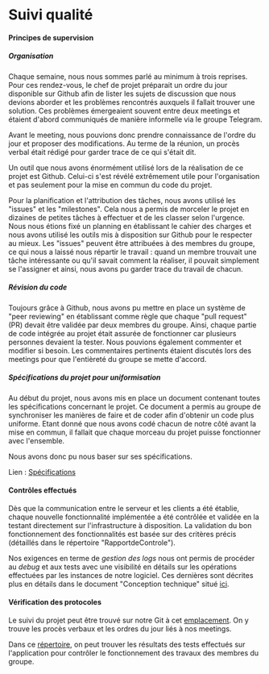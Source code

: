 # Suivi qualité

#### Principes de supervision

##### Organisation

Chaque semaine, nous nous sommes parlé au minimum à trois reprises. Pour ces rendez-vous, le chef de projet préparait un ordre du jour disponible sur Github afin de lister les sujets de discussion que nous devions aborder et les problèmes rencontrés auxquels il fallait trouver une solution. Ces problèmes émergeaient souvent entre deux meetings et étaient d'abord communiqués de manière informelle via le groupe Telegram. 

Avant le meeting, nous pouvions donc prendre connaissance de l'ordre du jour et proposer des modifications. Au terme de la réunion, un procès verbal était rédigé pour garder trace de ce qui s'était dit. 

Un outil que nous avons énormément utilisé lors de la réalisation de ce projet est Github. Celui-ci s'est révélé extrêmement utile pour l'organisation et pas seulement pour la mise en commun du code du projet. 

Pour la planification et l'attribution des tâches, nous avons utilisé les "issues" et les "milestones". Cela nous a permis de morceler le projet en dizaines de petites tâches à effectuer et de les classer selon l'urgence. Nous nous étions fixé un planning en établissant le cahier des charges et nous avons utilisé les outils mis à disposition sur Github pour le respecter au mieux. Les "issues" peuvent être attribuées à des membres du groupe, ce qui nous a laissé nous répartir le travail : quand un membre trouvait une tâche intéressante ou qu'il savait comment la réaliser, il pouvait simplement se l'assigner et ainsi, nous avons pu garder trace du travail de chacun. 

##### Révision du code

Toujours grâce à Github, nous avons pu mettre en place un système de "peer reviewing" en établissant comme règle que chaque "pull request" (PR) devait être validée par deux membres du groupe. Ainsi, chaque partie de code intégrée au projet était assurée de fonctionner car plusieurs personnes devaient la tester. Nous pouvions également commenter et modifier si besoin. Les commentaires pertinents étaient discutés lors des meetings pour que l'entièreté du groupe se mette d'accord. 

##### Spécifications du projet pour uniformisation 

Au début du projet, nous avons mis en place un document contenant toutes les spécifications concernant le projet. Ce document a permis au groupe de synchroniser les manières de faire et de coder afin d'obtenir un code plus uniforme. Etant donné que nous avons codé chacun de notre côté avant la mise en commun, il fallait que chaque morceau du projet puisse fonctionner avec l'ensemble. 

Nous avons donc pu nous baser sur ses spécifications. 

Lien : [Spécifications](https://github.com/HEIGVD-PRO-A-07/HEIGVD-PRO-A-07/blob/master/specs.md)

#### Contrôles effectués

Dès que la communication entre le serveur et les clients a été établie, chaque nouvelle fonctionnalité implémentée a été contrôlée et validée en la testant directement sur l'infrastructure à disposition. La validation du bon fonctionnement des fonctionnalités est basée sur des critères précis (détaillés dans le répertoire "RapportdeControle").

Nos exigences en terme de _gestion des logs_ nous ont permis de procéder au _debug_ et aux tests avec une visibilité en détails sur les opérations effectuées par les instances de notre logiciel. Ces dernières sont décrites plus en détails dans le document "Conception technique" situé [ici](https://github.com/HEIGVD-PRO-A-07/HEIGVD-PRO-A-07-Documentation/tree/master/rapport). 

#### Vérification des protocoles

Le suivi du projet peut être trouvé sur notre Git à cet [emplacement](https://github.com/HEIGVD-PRO-A-07/HEIGVD-PRO-A-07-Organisation). On y trouve les procès verbaux et les ordres du jour liés à nos meetings. 

Dans ce [répertoire](https://github.com/HEIGVD-PRO-A-07/HEIGVD-PRO-A-07-Documentation/tree/master/rapport/RapportDeControle), on peut trouver les résultats des tests effectués sur l'application pour contrôler le fonctionnement des travaux des membres du groupe. 